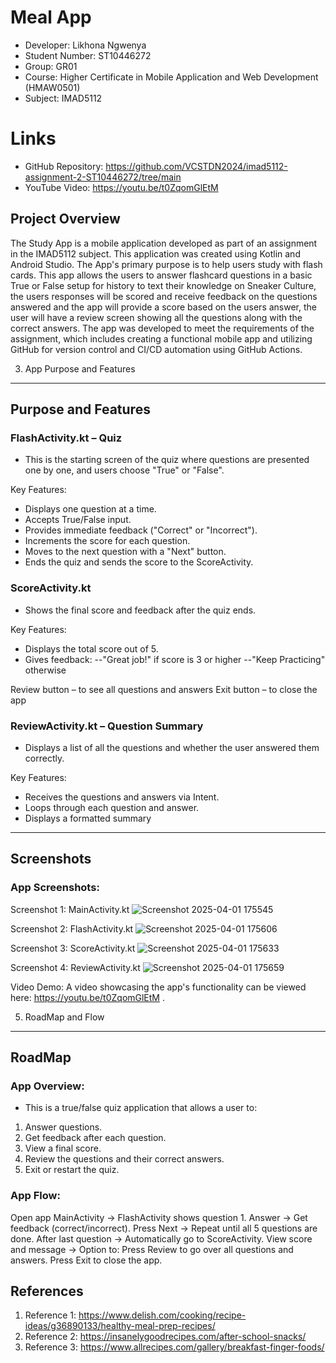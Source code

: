 # Meal App
- Developer: Likhona Ngwenya
- Student Number: ST10446272
- Group: GR01
- Course: Higher Certificate in Mobile Application and Web Development (HMAW0501)
- Subject: IMAD5112

# Links
- GitHub Repository: https://github.com/VCSTDN2024/imad5112-assignment-2-ST10446272/tree/main
- YouTube Video: https://youtu.be/t0ZqomGlEtM


## Project Overview
The Study App is a mobile application developed as part of an assignment in the IMAD5112 subject. This application was created using Kotlin and Android Studio. The App's primary purpose is to help users study with flash cards. This app allows the users to answer flashcard questions in a basic True or False setup for history to text their knowledge on Sneaker Culture, the users responses will be scored and receive feedback on the questions answered and the app will provide a score based on the users answer, the user will have a review screen showing all the questions along with the correct answers. The app was developed to meet the requirements of the assignment,
which includes creating a functional mobile app and utilizing GitHub for version control and CI/CD automation using GitHub Actions.


3. App Purpose and Features
---------------------------
## Purpose and Features

### FlashActivity.kt – Quiz 
- This is the starting screen of the quiz where questions are presented one by one, and users choose "True" or "False".

Key Features:

- Displays one question at a time.
- Accepts True/False input.
- Provides immediate feedback ("Correct" or "Incorrect").
- Increments the score for each question.
- Moves to the next question with a "Next" button.
- Ends the quiz and sends the score to the ScoreActivity.

 ### ScoreActivity.kt
- Shows the final score and feedback after the quiz ends.

Key Features:
- Displays the total score out of 5.
- Gives feedback:
--"Great job!" if score is 3 or higher
--"Keep Practicing" otherwise

Review button – to see all questions and answers
Exit button – to close the app

### ReviewActivity.kt – Question Summary
- Displays a list of all the questions and whether the user answered them correctly.

Key Features:
- Receives the questions and answers via Intent.
- Loops through each question and answer.
- Displays a formatted summary



---------------------------
## Screenshots

### App Screenshots:
Screenshot 1: MainActivity.kt
![Screenshot 2025-04-01 175545](https://github.com/user-attachments/assets/cded7393-bfe5-45be-9105-c979afc34254)

Screenshot 2: FlashActivity.kt
![Screenshot 2025-04-01 175606](https://github.com/user-attachments/assets/8fdc96b4-5925-49f6-9599-d9bbfcf27a12)

Screenshot 3: ScoreActivity.kt
![Screenshot 2025-04-01 175633](https://github.com/user-attachments/assets/16a654a0-97e9-492d-9127-aadae30616bb)

Screenshot 4: ReviewActivity.kt
![Screenshot 2025-04-01 175659](https://github.com/user-attachments/assets/2e040921-60d2-4d0d-9a15-1e91797ace10)


Video Demo:
A video showcasing the app's functionality can be viewed here: https://youtu.be/t0ZqomGlEtM .


5. RoadMap and Flow
-------------
## RoadMap

### App Overview: 
- This is a true/false quiz application that allows a user to:

1. Answer questions.
2. Get feedback after each question.
3. View a final score.
4. Review the questions and their correct answers.
5. Exit or restart the quiz.

### App Flow: 

Open app MainActivity	→	 FlashActivity shows question 1.
Answer → Get feedback (correct/incorrect).
Press Next → Repeat until all 5 questions are done.
After last question → Automatically go to ScoreActivity.
View score and message → Option to:
Press Review to go over all questions and answers.
Press Exit to close the app.


## References

1. Reference 1: https://www.delish.com/cooking/recipe-ideas/g36890133/healthy-meal-prep-recipes/ 
2. Reference 2: https://insanelygoodrecipes.com/after-school-snacks/
3. Reference 3: https://www.allrecipes.com/gallery/breakfast-finger-foods/



```

